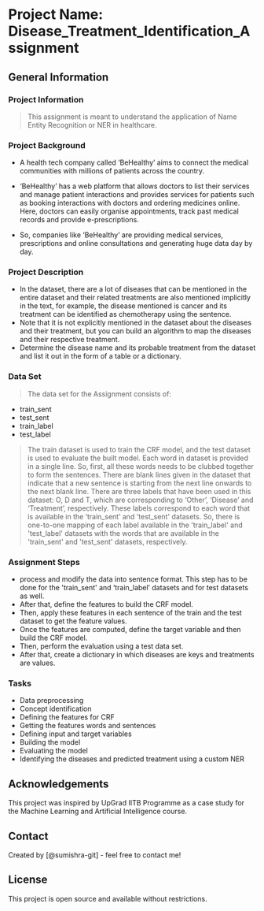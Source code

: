 # Project Name: Disease_Treatment_Identification_Assignment

## General Information

### Project Information

> This assignment is meant to understand the application of Name Entity Recognition or NER in healthcare.

### Project Background

- A health tech company called ‘BeHealthy’ aims to connect the medical communities with millions of patients across the country. 
 
- ‘BeHealthy’ has a web platform that allows doctors to list their services and manage patient interactions and provides services for patients such as booking interactions with doctors and ordering medicines online. Here, doctors can easily organise appointments, track past medical records and provide e-prescriptions.
 
- So, companies like ‘BeHealthy’ are providing medical services, prescriptions and online consultations and generating huge data day by day.

### Project Description

- In the dataset, there are a lot of diseases that can be mentioned in the entire dataset and their related treatments are also mentioned implicitly in the text, for example, the disease mentioned is cancer and its treatment can be identified as chemotherapy using the sentence.
- Note that it is not explicitly mentioned in the dataset about the diseases and their treatment, but you can build an algorithm to map the diseases and their respective treatment.
- Determine the disease name and its probable treatment from the dataset and list it out in the form of a table or a dictionary.

### Data Set

> The data set for the Assignment consists of:
- train_sent
- test_sent
- train_label
- test_label
> The train dataset is used to train the CRF model, and the test dataset is used to evaluate the built model.
> Each word in dataset is provided in a single line. So, first, all these words needs to be clubbed together to form the sentences. There are blank lines given in the dataset that  indicate that a new sentence is starting from the next line onwards to the next blank line.
> There are three labels that have been used in this dataset: O, D and T, which are corresponding to ‘Other’, ‘Disease’ and ‘Treatment’, respectively.
> These labels correspond to each word that is available in the ‘train_sent’ and 'test_sent' datasets. So, there is one-to-one mapping of each label available in the 'train_label' and 'test_label' datasets with the words that are available in the 'train_sent' and 'test_sent' datasets, respectively.

### Assignment Steps

- process and modify the data into sentence format. This step has to be done for the 'train_sent' and ‘train_label’ datasets and for test datasets as well.
- After that, define the features to build the CRF model.
- Then, apply these features in each sentence of the train and the test dataset to get the feature values.
- Once the features are computed, define the target variable and then build the CRF model.
- Then, perform the evaluation using a test data set.
- After that, create a dictionary in which diseases are keys and treatments are values.

### Tasks

- Data preprocessing
- Concept identification
- Defining the features for CRF
- Getting the features words and sentences
- Defining input and target variables
- Building the model
- Evaluating the model
- Identifying the diseases and predicted treatment using a custom NER


## Acknowledgements

This project was inspired by UpGrad IITB Programme as a case study for the Machine Learning and Artificial Intelligence course.

## Contact

Created by [@sumishra-git] - feel free to contact me!

<!-- Optional -->

<!-- ## License -->

## License

This project is open source and available without restrictions.

